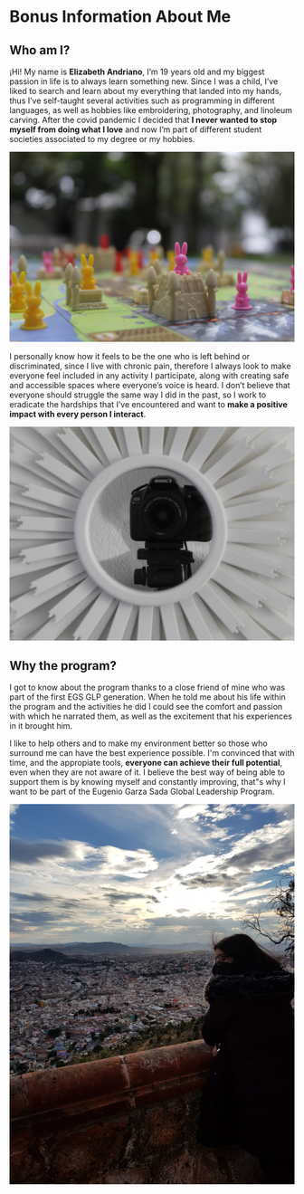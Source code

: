 # Bonus Information About Me

## Who am I?

¡Hi! My name is **Elizabeth Andriano**, I’m 19 years old and my biggest passion in life is to always learn something new. Since I was a child, I’ve liked to search and learn about my everything that landed into my hands, thus I’ve self-taught several activities such as programming in different languages, as well as hobbies like embroidering, photography, and linoleum carving. After the covid pandemic I decided that **I never wanted to stop myself from doing what I love** and now I’m part of different student societies associated to my degree or my hobbies.

![](/images/bunny.JPG)

I personally know how it feels to be the one who is left behind or discriminated, since I live with chronic pain, therefore I always look to make everyone feel included in any activity I participate, along with creating safe and accessible spaces where everyone’s voice is heard. I don’t believe that everyone should struggle the same way I did in the past, so I work to eradicate the hardships that I’ve encountered and want to **make a positive impact with every person I interact**.

![](/images/camara.JPG)

## Why the program?

I got to know about the program thanks to a close friend of mine who was part of the first EGS GLP generation.
When he told me about his life within the program and the activities he did I could see the comfort and passion with which he narrated them, as well as the excitement that his experiences  in it brought him.


I like to help others and to make my environment better so those who surround me can have the best experience possible. I'm convinced that with time, and the appropiate tools, **everyone can achieve their full potential**, even when they are not aware of it. I believe the best way of being able to support them is by knowing myself and constantly improving, that"s why I want to be part of the Eugenio Garza Sada Global Leadership Program.


![](/images/Eli2.jpeg)
